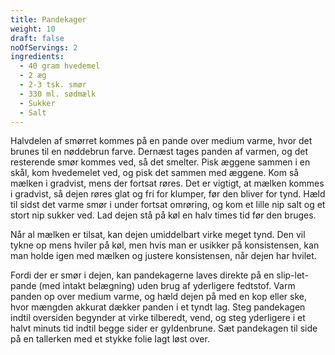 ```yaml
---
title: Pandekager
weight: 10
draft: false
noOfServings: 2
ingredients:
  - 40 gram hvedemel
  - 2 æg
  - 2-3 tsk. smør
  - 330 ml. sødmælk
  - Sukker
  - Salt
---
```


Halvdelen af smørret kommes på en pande over medium varme, hvor det
brunes til en nøddebrun farve. Dernæst tages panden af varmen, og det
resterende smør kommes ved, så det smelter. Pisk æggene sammen i en
skål, kom hvedemelet ved, og pisk det sammen med æggene. Kom så mælken i
gradvist, mens der fortsat røres. Det er vigtigt, at mælken kommes i
gradvist, så dejen røres glat og fri for klumper, før den bliver for
tynd. Hæld til sidst det varme smør i under fortsat omrøring, og kom et
lille nip salt og et stort nip sukker ved. Lad dejen stå på køl en halv
times tid før den bruges.

Når al mælken er tilsat, kan dejen umiddelbart virke meget tynd. Den vil
tykne op mens hviler på køl, men hvis man er usikker på konsistensen,
kan man holde igen med mælken og justere konsistensen, når dejen har
hvilet.

Fordi der er smør i dejen, kan pandekagerne laves direkte på en
slip-let-pande (med intakt belægning) uden brug af yderligere fedtstof.
Varm panden op over medium varme, og hæld dejen på med en kop eller ske,
hvor mængden akkurat dækker panden i et tyndt lag. Steg pandekagen
indtil oversiden begynder at virke tilberedt, vend, og steg yderligere i
et halvt minuts tid indtil begge sider er gyldenbrune. Sæt pandekagen
til side på en tallerken med et stykke folie lagt løst over.

